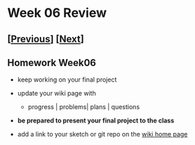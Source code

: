 # Week 06 Review

## [[Previous](./05_proposal.md)] [[Next](./07_present.md)]

## Homework Week06

- keep working on your final project

- update your wiki page with

  - progress | problems| plans | questions

- **be prepared to present your final project to the class**

- add a link to your sketch or git repo on the [wiki home page](https://github.com/p5videoKit/IM-Screens-2025-03-ima/wiki#week-06-homework)
